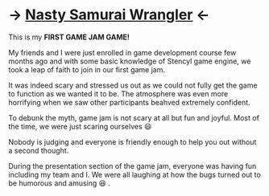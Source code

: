 # -> [Nasty Samurai Wrangler](https://globalgamejam.org/2018/games/nasty-samurai-wrangler) <-

This is my **FIRST GAME JAM GAME!**

My friends and I were just enrolled in game development course few months ago and with some basic knowledge of Stencyl game engine, we took a leap of faith to join in our first game jam.

It was indeed scary and stressed us out as we could not fully get the game to function as we wanted it to be. The atmosphere was even more horrifying when we saw other participants beahved extremely confident.

To debunk the myth, game jam is not scary at all but fun and joyful. Most of the time, we were just scaring ourselves :smiley:  

Nobody is judging and everyone is friendly enough to help you out without a second thought. 

During the presentation section of the game jam, everyone was having fun including my team and I. We were all laughing at how the bugs turned out to be humorous and amusing :laughing: .
